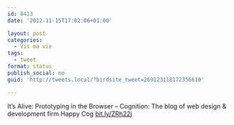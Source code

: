 ```yaml
---
id: 8413
date: '2012-11-15T17:02:06+01:00'

layout: post
categories:
  - Vis ma vie
tags:
  - tweet
format: status
publish_social: no
guid: 'http://tweets.local/?birdsite_tweet=269123118172356610'

---
```


It’s Alive: Prototyping in the Browser – Cognition: The blog of web design &amp; development firm Happy Cog [bit.ly/ZRh22j](http://bit.ly/ZRh22j)